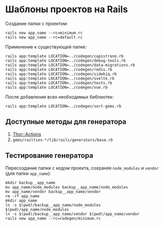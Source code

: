 # Шаблоны проектов на Rails

Создание папки с проектом:

    rails new app_name --rc=minimum.rc
    rails new app_name --rc=default.rc

Применение к существующей папке:

    rails app:template LOCATION=../codegen/capistrano.rb
    rails app:template LOCATION=../codegen/debug-tools.rb
    rails app:template LOCATION=../codegen/data-migrations.rb
    rails app:template LOCATION=../codegen/redis.rb
    rails app:template LOCATION=../codegen/sidekiq.rb
    rails app:template LOCATION=../codegen/svelte.rb
    rails app:template LOCATION=../codegen/tests.rb
    rails app:template LOCATION=../codegen/vue.rb

После добавления всех необходимых библиотек:

    rails app:template LOCATION=../codegen/sort-gems.rb

## Доступные методы для генератора

1. [Thor::Actions](https://rdoc.info/github/erikhuda/thor/master/Thor/Actions)
2. `gems/railties-*/lib/rails/generators/base.rb`

## Тестирование генератора

Пересоздание папки с кодом проекта, сохраняя `node_modules` и `vendor`
(для папки `app_name`):

    mkdir backup__app_name
    mv app_name/node_modules backup__app_name/node_modules
    mv app_name/vendor backup__app_name/vendor
    rm -rf app_name
    mkdir app_name
    ln -s $(pwd)/backup__app_name/node_modules $(pwd)/app_name/node_modules
    ln -s $(pwd)/backup__app_name/vendor $(pwd)/app_name/vendor
    rails new app_name --rc=codegen/minimum.rc
